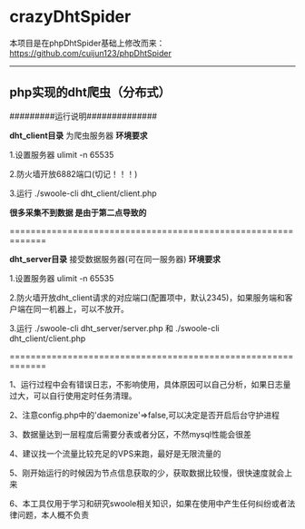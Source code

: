crazyDhtSpider
====== 
 本项目是在phpDhtSpider基础上修改而来：https://github.com/cuijun123/phpDhtSpider
***
## php实现的dht爬虫（分布式）

#########运行说明##############

**dht_client目录** 为爬虫服务器 **环境要求**

1.设置服务器 ulimit -n 65535

2.防火墙开放6882端口(切记！！！)

3.运行 ./swoole-cli dht_client/client.php

**很多采集不到数据 是由于第二点导致的**

=============================================================

**dht_server目录** 接受数据服务器(可在同一服务器) **环境要求**

1.设置服务器 ulimit -n 65535

2.防火墙开放dht_client请求的对应端口(配置项中，默认2345)，如果服务端和客户端在同一机器上，可以不放开。

3.运行 ./swoole-cli dht_server/server.php 和 ./swoole-cli dht_client/client.php

=============================================================

1、运行过程中会有错误日志，不影响使用，具体原因可以自己分析，如果日志量过大，可以自行使用定时任务清理。

2、注意config.php中的'daemonize'=>false,可以决定是否开启后台守护进程

3、数据量达到一层程度后需要分表或者分区，不然mysql性能会很差

4、建议找一个流量比较充足的VPS来跑，最好是无限流量的

5、刚开始运行的时候因为节点信息获取的少，获取数据比较慢，很快速度就会上来

6、本工具仅用于学习和研究swoole相关知识，如果在使用中产生任何纠纷或者法律问题，本人概不负责
